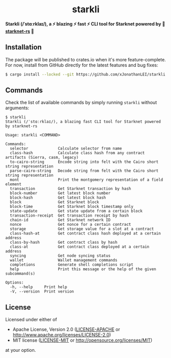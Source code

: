 <p align="center">
  <h1 align="center">starkli</h1>
</p>

**Starkli (/ˈstɑːrklaɪ/), a :zap: blazing :zap: fast :zap: CLI tool for Starknet powered by :crab: [starknet-rs](https://github.com/xJonathanLEI/starknet-rs) :crab:**

## Installation

The package will be published to crates.io when it's more feature-complete. For now, install from GitHub directly for the latest features and bug fixes:

```sh
$ cargo install --locked --git https://github.com/xJonathanLEI/starkli
```

## Commands

Check the list of available commands by simply running `starkli` without arguments:

```console
$ starkli
Starkli (/ˈstɑːrklaɪ/), a blazing fast CLI tool for Starknet powered by starknet-rs

Usage: starkli <COMMAND>

Commands:
  selector             Calculate selector from name
  class-hash           Calculate class hash from any contract artifacts (Sierra, casm, legacy)
  to-cairo-string      Encode string into felt with the Cairo short string representation
  parse-cairo-string   Decode string from felt with the Cairo short string representation
  mont                 Print the montgomery representation of a field element
  transaction          Get Starknet transaction by hash
  block-number         Get latest block number
  block-hash           Get latest block hash
  block                Get Starknet block
  block-time           Get Starknet block timestamp only
  state-update         Get state update from a certain block
  transaction-receipt  Get transaction receipt by hash
  chain-id             Get Starknet network ID
  nonce                Get nonce for a certain contract
  storage              Get storage value for a slot at a contract
  class-hash-at        Get contract class hash deployed at a certain address
  class-by-hash        Get contract class by hash
  class-at             Get contract class deployed at a certain address
  syncing              Get node syncing status
  wallet               Wallet management commands
  completions          Generate shell completions script
  help                 Print this message or the help of the given subcommand(s)

Options:
  -h, --help     Print help
  -V, --version  Print version
```

## License

Licensed under either of

- Apache License, Version 2.0 ([LICENSE-APACHE](./LICENSE-APACHE) or <http://www.apache.org/licenses/LICENSE-2.0>)
- MIT license ([LICENSE-MIT](./LICENSE-MIT) or <http://opensource.org/licenses/MIT>)

at your option.
